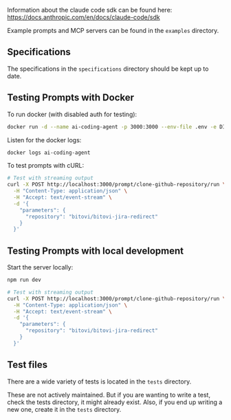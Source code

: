 

Information about the claude code sdk can be found here: https://docs.anthropic.com/en/docs/claude-code/sdk

Example prompts and MCP servers can be found in the `examples` directory.


## Specifications 

The specifications in the `specifications` directory should be kept up to date.


## Testing Prompts with Docker

To run docker (with disabled auth for testing):

```bash
docker run -d --name ai-coding-agent -p 3000:3000 --env-file .env -e DISABLE_AUTH=true ai-coding-agent
```

Listen for the docker logs:

```bash
docker logs ai-coding-agent
```

To test prompts with cURL:

```bash
# Test with streaming output
curl -X POST http://localhost:3000/prompt/clone-github-repository/run \
  -H "Content-Type: application/json" \
  -H "Accept: text/event-stream" \
  -d '{
    "parameters": {
      "repository": "bitovi/bitovi-jira-redirect"
    }
  }'
```

## Testing Prompts with local development

Start the server locally:

```bash
npm run dev
```

```bash
# Test with streaming output
curl -X POST http://localhost:3000/prompt/clone-github-repository/run \
  -H "Content-Type: application/json" \
  -H "Accept: text/event-stream" \
  -d '{
    "parameters": {
      "repository": "bitovi/bitovi-jira-redirect"
    }
  }'
```

## Test files 

There are a wide variety of tests is located in the `tests` directory. 

These are not actively maintained. But if you are wanting to write a test, 
check the tests directory, it might already exist.  Also, if you end up writing a new one, 
create it in the `tests` directory.